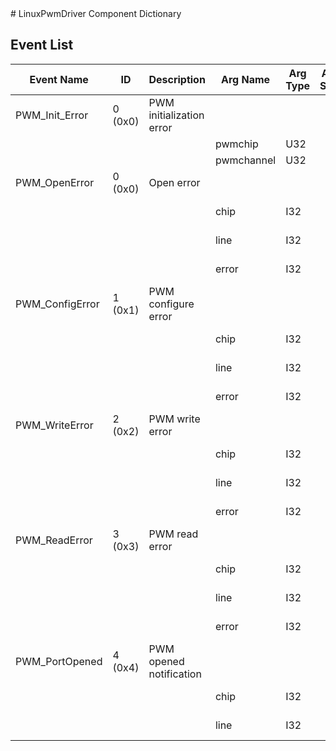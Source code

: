<title>LinuxPwmDriver Component Dictionary</title>
# LinuxPwmDriver Component Dictionary



## Event List

|Event Name|ID|Description|Arg Name|Arg Type|Arg Size|Description
|---|---|---|---|---|---|---|
|PWM_Init_Error|0 (0x0)|PWM initialization error| | | | |
| | | |pwmchip|U32|||    
| | | |pwmchannel|U32|||    
|PWM_OpenError|0 (0x0)|Open error| | | | |
| | | |chip|I32||The PWM chip|    
| | | |line|I32||The PWM line|    
| | | |error|I32||The error code|    
|PWM_ConfigError|1 (0x1)|PWM configure error| | | | |
| | | |chip|I32||The PWM chip|    
| | | |line|I32||The PWM line|    
| | | |error|I32||The error code|    
|PWM_WriteError|2 (0x2)|PWM write error| | | | |
| | | |chip|I32||The PWM chip|    
| | | |line|I32||The PWM line|    
| | | |error|I32||The error code|    
|PWM_ReadError|3 (0x3)|PWM read error| | | | |
| | | |chip|I32||The PWM chip|    
| | | |line|I32||The PWM line|    
| | | |error|I32||The error code|    
|PWM_PortOpened|4 (0x4)|PWM opened notification| | | | |
| | | |chip|I32||The PWM chip|    
| | | |line|I32||The PWM line|    
